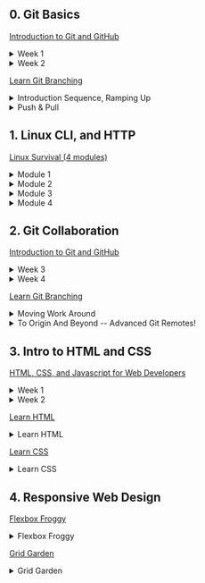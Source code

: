 ## 0. Git Basics

[Introduction to Git and GitHub](https://www.coursera.org/learn/introduction-git-github)

<details>
<summary>Week 1</summary>

![Screenshot image](task_git_basics/introduction-to-git-and-github--week-1.png)

</details>

<details>
<summary>Week 2</summary>

![Screenshot image](task_git_basics/introduction-to-git-and-github--week-2.png)

</details>

>

[Learn Git Branching](https://learngitbranching.js.org/)

<details>
<summary>Introduction Sequence, Ramping Up</summary>

![Screenshot image](task_git_basics/learn-git-branching--introduction-sequence-and-ramping-up.png)

</details>

<details>
<summary>Push & Pull</summary>

![Screenshot image](task_git_basics/learn-git-branching--push-and-pull.png)

</details>



## 1. Linux CLI, and HTTP

[Linux Survival (4 modules)](https://linuxsurvival.com/)

<details>
<summary>Module 1</summary>

![Screenshot image](task_linux_cli/linuxsurvival--module-1.png)

</details>

<details>
<summary>Module 2</summary>

![Screenshot image](task_linux_cli/linuxsurvival--module-2.png)

</details>

<details>
<summary>Module 3</summary>

![Screenshot image](task_linux_cli/linuxsurvival--module-3.png)

</details>

<details>
<summary>Module 4</summary>

![Screenshot image](task_linux_cli/linuxsurvival--module-4.png)

</details>



## 2. Git Collaboration

[Introduction to Git and GitHub](https://www.coursera.org/learn/introduction-git-github)

<details>
<summary>Week 3</summary>

![Screenshot image](task_git_collaboration/introduction-to-git-and-github--week-3.png)

</details>

<details>
<summary>Week 4</summary>

![Screenshot image](task_git_collaboration/introduction-to-git-and-github--week-4.png)

</details>

>

[Learn Git Branching](https://learngitbranching.js.org/)

<details>
<summary>Moving Work Around</summary>

![Screenshot image](task_git_collaboration/learn-git-branching--moving-work-around.png)

</details>

<details>
<summary>To Origin And Beyond -- Advanced Git Remotes!</summary>

![Screenshot image](task_git_collaboration/learn-git-branching--to-origin-and-beyond-and-advanced-git-remotes.png)

</details>



## 3. Intro to HTML and CSS

[HTML, CSS, and Javascript for Web Developers](https://www.coursera.org/learn/html-css-javascript-for-web-developers)

<details>
<summary>Week 1</summary>

![Screenshot image](task_html_css_intro/html-css-javascript-for-web-developers--week-1.png)

</details>

<details>
<summary>Week 2</summary>

![Screenshot image](task_html_css_intro/html-css-javascript-for-web-developers--week-2.png)

</details>

>

[Learn HTML](https://www.codecademy.com/learn/learn-html)

<details>
<summary>Learn HTML</summary>

![Screenshot image](task_html_css_intro/learn-html.png)

</details>

>

[Learn CSS](https://www.codecademy.com/learn/learn-css)

<details>
<summary>Learn CSS</summary>

![Screenshot image](task_html_css_intro/learn-css.png)

</details>



## 4. Responsive Web Design

[Flexbox Froggy](http://flexboxfroggy.com/)

<details>
<summary>Flexbox Froggy</summary>

![Screenshot image](task_responsive_web_design/flexboxfroggy.png)

</details>

>

[Grid Garden](http://cssgridgarden.com/)

<details>
<summary>Grid Garden</summary>

![Screenshot image](task_responsive_web_design/cssgridgarden.png)

</details>
